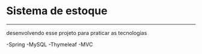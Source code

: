 # Sistema de estoque

---
desenvolvendo esse projeto para praticar as tecnologias

-Spring
-MySQL
-Thymeleaf
-MVC




